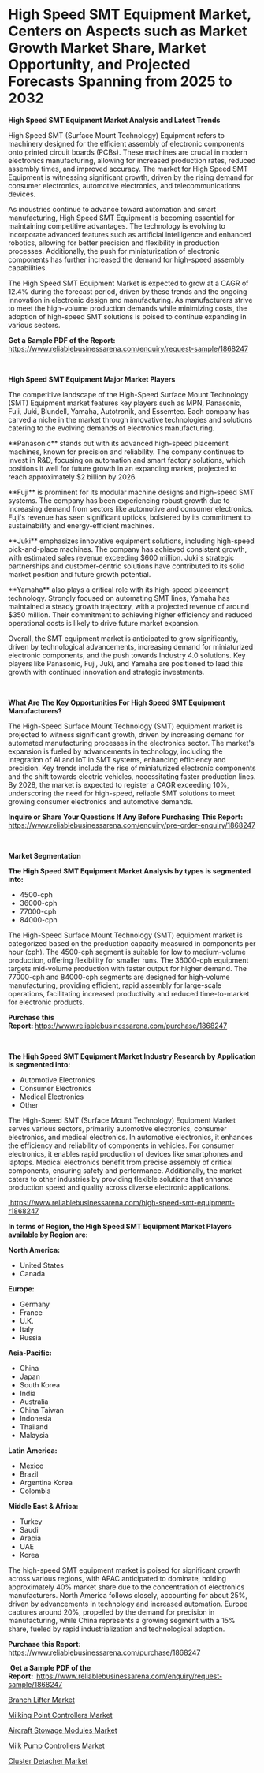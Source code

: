 <p><h1>High Speed SMT Equipment Market, Centers on Aspects such as Market Growth Market Share, Market Opportunity, and Projected Forecasts Spanning from 2025 to 2032</h1></p><p><strong>High Speed SMT Equipment Market Analysis and Latest Trends</strong></p>
<p><p>High Speed SMT (Surface Mount Technology) Equipment refers to machinery designed for the efficient assembly of electronic components onto printed circuit boards (PCBs). These machines are crucial in modern electronics manufacturing, allowing for increased production rates, reduced assembly times, and improved accuracy. The market for High Speed SMT Equipment is witnessing significant growth, driven by the rising demand for consumer electronics, automotive electronics, and telecommunications devices.</p><p>As industries continue to advance toward automation and smart manufacturing, High Speed SMT Equipment is becoming essential for maintaining competitive advantages. The technology is evolving to incorporate advanced features such as artificial intelligence and enhanced robotics, allowing for better precision and flexibility in production processes. Additionally, the push for miniaturization of electronic components has further increased the demand for high-speed assembly capabilities.</p><p>The High Speed SMT Equipment Market is expected to grow at a CAGR of 12.4% during the forecast period, driven by these trends and the ongoing innovation in electronic design and manufacturing. As manufacturers strive to meet the high-volume production demands while minimizing costs, the adoption of high-speed SMT solutions is poised to continue expanding in various sectors.</p></p>
<p><strong>Get a Sample PDF of the Report:&nbsp;</strong> <a href="https://www.reliablebusinessarena.com/enquiry/request-sample/1868247?utm_campaign=1143&utm_medium=2&utm_source=Github&utm_content=ia&utm_term=28022025&utm_id=high-speed-smt-equipment">https://www.reliablebusinessarena.com/enquiry/request-sample/1868247</a></p>
<p>&nbsp;</p>
<p><strong>High Speed SMT Equipment Major Market Players</strong></p>
<p><p>The competitive landscape of the High-Speed Surface Mount Technology (SMT) Equipment market features key players such as MPN, Panasonic, Fuji, Juki, Blundell, Yamaha, Autotronik, and Essemtec. Each company has carved a niche in the market through innovative technologies and solutions catering to the evolving demands of electronics manufacturing.</p><p>**Panasonic** stands out with its advanced high-speed placement machines, known for precision and reliability. The company continues to invest in R&D, focusing on automation and smart factory solutions, which positions it well for future growth in an expanding market, projected to reach approximately $2 billion by 2026.</p><p>**Fuji** is prominent for its modular machine designs and high-speed SMT systems. The company has been experiencing robust growth due to increasing demand from sectors like automotive and consumer electronics. Fuji's revenue has seen significant upticks, bolstered by its commitment to sustainability and energy-efficient machines.</p><p>**Juki** emphasizes innovative equipment solutions, including high-speed pick-and-place machines. The company has achieved consistent growth, with estimated sales revenue exceeding $600 million. Juki's strategic partnerships and customer-centric solutions have contributed to its solid market position and future growth potential.</p><p>**Yamaha** also plays a critical role with its high-speed placement technology. Strongly focused on automating SMT lines, Yamaha has maintained a steady growth trajectory, with a projected revenue of around $350 million. Their commitment to achieving higher efficiency and reduced operational costs is likely to drive future market expansion.</p><p>Overall, the SMT equipment market is anticipated to grow significantly, driven by technological advancements, increasing demand for miniaturized electronic components, and the push towards Industry 4.0 solutions. Key players like Panasonic, Fuji, Juki, and Yamaha are positioned to lead this growth with continued innovation and strategic investments.</p></p>
<p>&nbsp;</p>
<p><strong>What Are The Key Opportunities For High Speed SMT Equipment Manufacturers?</strong></p>
<p><p>The High-Speed Surface Mount Technology (SMT) equipment market is projected to witness significant growth, driven by increasing demand for automated manufacturing processes in the electronics sector. The market's expansion is fueled by advancements in technology, including the integration of AI and IoT in SMT systems, enhancing efficiency and precision. Key trends include the rise of miniaturized electronic components and the shift towards electric vehicles, necessitating faster production lines. By 2028, the market is expected to register a CAGR exceeding 10%, underscoring the need for high-speed, reliable SMT solutions to meet growing consumer electronics and automotive demands.</p></p>
<p><strong>Inquire or Share Your Questions If Any Before Purchasing This Report:</strong> <a href="https://www.reliablebusinessarena.com/enquiry/pre-order-enquiry/1868247?utm_campaign=1143&utm_medium=2&utm_source=Github&utm_content=ia&utm_term=28022025&utm_id=high-speed-smt-equipment">https://www.reliablebusinessarena.com/enquiry/pre-order-enquiry/1868247</a></p>
<p>&nbsp;</p>
<p><strong>Market Segmentation</strong></p>
<p><strong>The High Speed SMT Equipment Market Analysis by types is segmented into:</strong></p>
<p><ul><li>4500-cph</li><li>36000-cph</li><li>77000-cph</li><li>84000-cph</li></ul></p>
<p><p>The High-Speed Surface Mount Technology (SMT) equipment market is categorized based on the production capacity measured in components per hour (cph). The 4500-cph segment is suitable for low to medium-volume production, offering flexibility for smaller runs. The 36000-cph equipment targets mid-volume production with faster output for higher demand. The 77000-cph and 84000-cph segments are designed for high-volume manufacturing, providing efficient, rapid assembly for large-scale operations, facilitating increased productivity and reduced time-to-market for electronic products.</p></p>
<p><strong>Purchase this Report:&nbsp;</strong><a href="https://www.reliablebusinessarena.com/purchase/1868247?utm_campaign=1143&utm_medium=2&utm_source=Github&utm_content=ia&utm_term=28022025&utm_id=high-speed-smt-equipment">https://www.reliablebusinessarena.com/purchase/1868247</a></p>
<p>&nbsp;</p>
<p><strong>The High Speed SMT Equipment Market Industry Research by Application is segmented into:</strong></p>
<p><ul><li>Automotive Electronics</li><li>Consumer Electronics</li><li>Medical Electronics</li><li>Other</li></ul></p>
<p><p>The High-Speed SMT (Surface Mount Technology) Equipment Market serves various sectors, primarily automotive electronics, consumer electronics, and medical electronics. In automotive electronics, it enhances the efficiency and reliability of components in vehicles. For consumer electronics, it enables rapid production of devices like smartphones and laptops. Medical electronics benefit from precise assembly of critical components, ensuring safety and performance. Additionally, the market caters to other industries by providing flexible solutions that enhance production speed and quality across diverse electronic applications.</p></p>
<p><a href="https://www.reliablebusinessarena.com/high-speed-smt-equipment-r1868247?utm_campaign=1143&utm_medium=2&utm_source=Github&utm_content=ia&utm_term=28022025&utm_id=high-speed-smt-equipment">&nbsp;https://www.reliablebusinessarena.com/high-speed-smt-equipment-r1868247</a></p>
<p><strong>In terms of Region, the High Speed SMT Equipment Market Players available by Region are:</strong></p>
<p>
    <p> <strong> North America: </strong>
        <ul>
            <li>United States</li>
            <li>Canada</li>
        </ul>
        </p> 
    <p> <strong> Europe: </strong>
        <ul>
            <li>Germany</li>
            <li>France</li>
            <li>U.K.</li>
            <li>Italy</li>
            <li>Russia</li>
        </ul>
        </p> 
    <p> <strong> Asia-Pacific: </strong>
        <ul>
            <li>China</li>
            <li>Japan</li>
            <li>South Korea</li>
            <li>India</li>
            <li>Australia</li>
            <li>China Taiwan</li>
            <li>Indonesia</li>
            <li>Thailand</li>
            <li>Malaysia</li>
        </ul>
        </p> 
    <p> <strong> Latin America: </strong>
        <ul>
            <li>Mexico</li>
            <li>Brazil</li>
            <li>Argentina Korea</li>
            <li>Colombia</li>
        </ul>
        </p> 
    <p> <strong> Middle East & Africa: </strong>
        <ul>
            <li>Turkey</li>
            <li>Saudi</li>
            <li>Arabia</li>
            <li>UAE</li>
            <li>Korea</li>
        </ul>
    </p>
    </p>
<p><p>The high-speed SMT equipment market is poised for significant growth across various regions, with APAC anticipated to dominate, holding approximately 40% market share due to the concentration of electronics manufacturers. North America follows closely, accounting for about 25%, driven by advancements in technology and increased automation. Europe captures around 20%, propelled by the demand for precision in manufacturing, while China represents a growing segment with a 15% share, fueled by rapid industrialization and technological adoption.</p></p>
<p><strong>Purchase this Report: </strong><a href="https://www.reliablebusinessarena.com/purchase/1868247?utm_campaign=1143&utm_medium=2&utm_source=Github&utm_content=ia&utm_term=28022025&utm_id=high-speed-smt-equipment">https://www.reliablebusinessarena.com/purchase/1868247</a></p>
<p>&nbsp;<strong>Get a Sample PDF of the Report:&nbsp;&nbsp;</strong><a href="https://www.reliablebusinessarena.com/enquiry/request-sample/1868247?utm_campaign=1143&utm_medium=2&utm_source=Github&utm_content=ia&utm_term=28022025&utm_id=high-speed-smt-equipment">https://www.reliablebusinessarena.com/enquiry/request-sample/1868247</a></p>
<p><strong></strong></p>
<p><p><a href="https://github.com/dolorespeddico90/Market-Research-Report-List-1/blob/main/branch-lifter-market.md?utm_campaign=1143&utm_medium=2&utm_source=Github&utm_content=ia&utm_term=28022025&utm_id=high-speed-smt-equipment">Branch Lifter Market</a></p><p><a href="https://github.com/abantolemox08/Market-Research-Report-List-1/blob/main/milking-point-controllers-market.md?utm_campaign=1143&utm_medium=2&utm_source=Github&utm_content=ia&utm_term=28022025&utm_id=high-speed-smt-equipment">Milking Point Controllers Market</a></p><p><a href="https://github.com/raffadongraffadong/Market-Research-Report-List-1/blob/main/aircraft-stowage-modules-market.md?utm_campaign=1143&utm_medium=2&utm_source=Github&utm_content=ia&utm_term=28022025&utm_id=high-speed-smt-equipment">Aircraft Stowage Modules Market</a></p><p><a href="https://github.com/popupioo/Market-Research-Report-List-1/blob/main/milk-pump-controllers-market.md?utm_campaign=1143&utm_medium=2&utm_source=Github&utm_content=ia&utm_term=28022025&utm_id=high-speed-smt-equipment">Milk Pump Controllers Market</a></p><p><a href="https://github.com/peddicehle/Market-Research-Report-List-1/blob/main/cluster-detacher-market.md?utm_campaign=1143&utm_medium=2&utm_source=Github&utm_content=ia&utm_term=28022025&utm_id=high-speed-smt-equipment">Cluster Detacher Market</a></p></p>